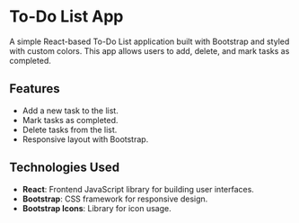# To-Do List App

A simple React-based To-Do List application built with Bootstrap and styled with custom colors. This app allows users to add, delete, and mark tasks as completed.

## Features

- Add a new task to the list.
- Mark tasks as completed.
- Delete tasks from the list.
- Responsive layout with Bootstrap.

## Technologies Used

- **React**: Frontend JavaScript library for building user interfaces.
- **Bootstrap**: CSS framework for responsive design.
- **Bootstrap Icons**: Library for icon usage.


